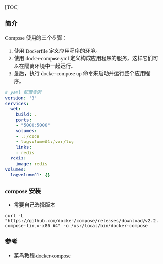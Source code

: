 <span  style="font-family: Simsun,serif; font-size: 17px; ">

[TOC]

### 简介
Compose 使用的三个步骤：

1. 使用 Dockerfile 定义应用程序的环境。
2. 使用 docker-compose.yml 定义构成应用程序的服务，这样它们可以在隔离环境中一起运行。
3. 最后，执行 docker-compose up 命令来启动并运行整个应用程序。

~~~yaml
# yaml 配置实例
version: '3'
services:
  web:
    build: .
    ports:
    - "5000:5000"
    volumes:
    - .:/code
    - logvolume01:/var/log
    links:
    - redis
  redis:
    image: redis
volumes:
  logvolume01: {}
~~~

### compose 安装

- 需要自己选择版本
~~~
curl -L "https://github.com/docker/compose/releases/download/v2.2.2/docker-compose-linux-x86_64" -o /usr/local/bin/docker-compose
~~~

### 参考

- [菜鸟教程-docker-compose](https://www.runoob.com/docker/docker-compose.html)

</span>